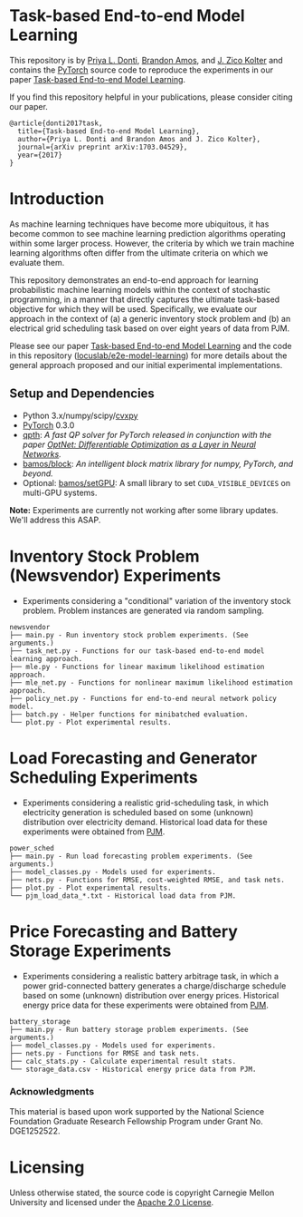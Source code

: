 # Task-based End-to-end Model Learning

This repository is by 
[Priya L. Donti](https://www.linkedin.com/in/priya-donti-b9080585/),
[Brandon Amos](http://bamos.github.io),
and [J. Zico Kolter](http://zicokolter.com)
and contains the [PyTorch](https://pytorch.org) source code to
reproduce the experiments in our paper
[Task-based End-to-end Model Learning](https://arxiv.org/abs/1703.04529).

If you find this repository helpful in your publications,
please consider citing our paper.

```
@article{donti2017task,
  title={Task-based End-to-end Model Learning},
  author={Priya L. Donti and Brandon Amos and J. Zico Kolter},
  journal={arXiv preprint arXiv:1703.04529},
  year={2017}
}
```

# Introduction

As machine learning techniques have become more ubiquitous, it has become 
common to see machine learning prediction algorithms operating within some 
larger process. However, the criteria by which we train machine learning 
algorithms often differ from the ultimate criteria on which we evaluate them.

This repository demonstrates an end-to-end approach for learning probabilistic 
machine learning models within the context of stochastic programming, in a 
manner that directly captures the ultimate task-based objective for which they 
will be used. Specifically, we evaluate our approach in the context of
(a) a generic inventory stock problem and (b) an electrical grid scheduling
task based on over eight years of data from PJM.

Please see our paper [Task-based End-to-end Model Learning](https://arxiv.org/abs/1703.04529)
and the code in this repository ([locuslab/e2e-model-learning](https://github.com/locuslab/e2e-model-learning))
for more details about the general approach proposed and our initial
experimental implementations.


## Setup and Dependencies

+ Python 3.x/numpy/scipy/[cvxpy](http://www.cvxpy.org/en/latest/)
+ [PyTorch](https://pytorch.org) 0.3.0
+ [qpth](https://github.com/locuslab/qpth):
  *A fast QP solver for PyTorch released in conjunction with the paper 
  [OptNet: Differentiable Optimization as a Layer in Neural Networks](https://arxiv.org/abs/1703.00443).*
+ [bamos/block](https://github.com/bamos/block):
  *An intelligent block matrix library for numpy, PyTorch, and beyond.*
+ Optional: [bamos/setGPU](https://github.com/bamos/setGPU):
  A small library to set `CUDA_VISIBLE_DEVICES` on multi-GPU systems.

**Note:** Experiments are currently not working after some library updates. We'll address this ASAP. 

# Inventory Stock Problem (Newsvendor) Experiments

+ Experiments considering a "conditional" variation of the inventory stock
  problem. Problem instances are generated via random sampling.

```
newsvendor
├── main.py - Run inventory stock problem experiments. (See arguments.)
├── task_net.py - Functions for our task-based end-to-end model learning approach.
├── mle.py - Functions for linear maximum likelihood estimation approach.
├── mle_net.py - Functions for nonlinear maximum likelihood estimation approach.
├── policy_net.py - Functions for end-to-end neural network policy model.
├── batch.py - Helper functions for minibatched evaluation.
└── plot.py - Plot experimental results.
```

# Load Forecasting and Generator Scheduling Experiments

+ Experiments considering a realistic grid-scheduling task, in which
  electricity generation is scheduled based on some (unknown) distribution
  over electricity demand. Historical load data for these experiments were obtained from
  [PJM](http://www.pjm.com/markets-and-operations/ops-analysis/historical-load-data.aspx).

```
power_sched
├── main.py - Run load forecasting problem experiments. (See arguments.)
├── model_classes.py - Models used for experiments.
├── nets.py - Functions for RMSE, cost-weighted RMSE, and task nets.
├── plot.py - Plot experimental results.
└── pjm_load_data_*.txt - Historical load data from PJM.
```

# Price Forecasting and Battery Storage Experiments

+ Experiments considering a realistic battery arbitrage task, in which
  a power grid-connected battery generates a charge/discharge schedule 
  based on some (unknown) distribution
  over energy prices. Historical energy price data for these experiments were obtained from
  [PJM](http://www.pjm.com/markets-and-operations/energy/real-time/monthlylmp.aspx).

```
battery_storage
├── main.py - Run battery storage problem experiments. (See arguments.)
├── model_classes.py - Models used for experiments.
├── nets.py - Functions for RMSE and task nets.
├── calc_stats.py - Calculate experimental result stats.
└── storage_data.csv - Historical energy price data from PJM.
```


### Acknowledgments

This material is based upon work supported by the 
National Science Foundation Graduate Research Fellowship Program under
Grant No. DGE1252522. 

# Licensing

Unless otherwise stated, the source code is copyright
Carnegie Mellon University and licensed under the
[Apache 2.0 License](./LICENSE).
